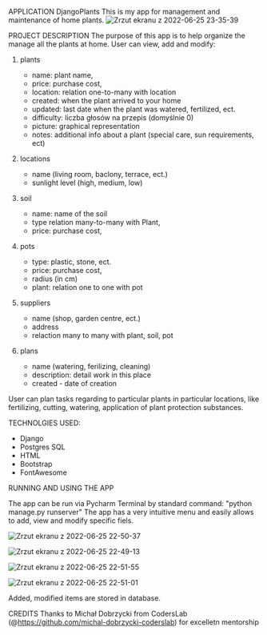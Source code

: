 APPLICATION
DjangoPlants
This is my app for management and maintenance of home plants.
![Zrzut ekranu z 2022-06-25 23-35-39](https://user-images.githubusercontent.com/66016783/175791187-2e4f82de-86c2-4041-a532-bf41ed3b0449.png)


PROJECT DESCRIPTION
The purpose of this app is to help organize the manage all the plants at home. 
User can view, add and modify:
1. plants 
    - name: plant name,
    - price: purchase cost,
    - location: relation one-to-many with location
    - created: when the plant arrived to your home
    - updated: last date when the plant was watered, fertilized, ect.
    - difficulty: liczba głosów na przepis (domyślnie 0)
    - picture: graphical representation
    - notes: additional info about a plant (special care, sun requirements, ect)


2. locations
    - name (living room, baclony, terrace, ect.)
    - sunlight level (high, medium, low)


3. soil
    - name: name of the soil
    - type relation many-to-many with Plant,
    - price: purchase cost,

4. pots
    - type: plastic, stone, ect.
    - price: purchase cost,
    - radius (in cm)
    - plant: relation one to one with pot

5. suppliers
    - name (shop, garden centre, ect.)
    - address
    - relaction many to many with plant, soil, pot


6. plans
    - name (watering, ferilizing, cleaning)
    - description: detail work in this place
    - created - date of creation   

User can plan tasks regarding to particular plants in particular locations, like fertilizing, cutting, watering, application of plant protection substances.

TECHNOLGIES USED:
- Django
- Postgres SQL
- HTML
- Bootstrap
- FontAwesome

RUNNING AND USING THE APP

The app can be run via Pycharm Terminal by standard command: "python manage.py runserver"
The app has a very intuitive menu and easily allows to add, view and modify specific fiels.

![Zrzut ekranu z 2022-06-25 22-50-37](https://user-images.githubusercontent.com/66016783/175791229-864e97a5-dbce-4016-ba0d-5606c08d6300.png)

![Zrzut ekranu z 2022-06-25 22-49-13](https://user-images.githubusercontent.com/66016783/175791146-867d9be9-2b24-46f6-be2c-998724d34927.png)

![Zrzut ekranu z 2022-06-25 22-51-55](https://user-images.githubusercontent.com/66016783/175791205-93202036-6e06-4426-b151-27b577ee4fac.png)

![Zrzut ekranu z 2022-06-25 22-51-01](https://user-images.githubusercontent.com/66016783/175791220-ce5f7426-a289-4cd4-a3b4-e723d225c7c7.png)

Added, modified items are stored in database.

CREDITS
Thanks to Michał Dobrzycki from CodersLab (@https://github.com/michal-dobrzycki-coderslab) for excelletn mentorship

